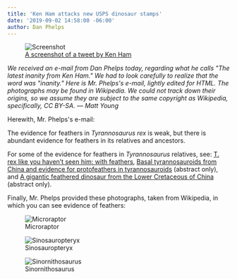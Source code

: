 ```yaml
---
title: 'Ken Ham attacks new USPS dinosaur stamps'
date: '2019-09-02 14:58:00 -06:00'
author: Dan Phelps
---
```

<figure>
<img src="{{ site.baseurl }}/uploads/2019/Hams_Tweet.JPG" alt="Screenshot"/>
<figcaption>
<a href="https://twitter.com/aigkenham/status/1168497312747991040">A screenshot of a tweet by Ken Ham</a> 
</figcaption>
</figure>

<i>We received an e-mail from Dan Phelps today, regarding what he calls "The latest inanity from Ken Ham." We had to look carefully to realize that the word was "inanity." Here is Mr. Phelps's e-mail, lightly edited for HTML. The photographs may be found in Wikipedia. We could not track down their origins, so we assume they are subject to the same copyright as Wikipedia, specifically, CC BY-SA. — Matt Young</i>

Herewith, Mr. Phelps's e-mail: 


The evidence for feathers in <i>Tyrannosaurus rex</i> is weak, but there is abundant evidence for feathers in its relatives and ancestors.

For some of the evidence for feathers in <i>Tyrannosaurus</i> relatives, see: <a href="https://www.nytimes.com/2019/03/07/arts/design/t-rex-exhibition-american-museum-of-natural-history.html">T. rex like you haven’t seen him: with feathers</a>, <a href="https://www.nature.com/articles/nature02855">Basal tyrannosauroids from China and evidence for protofeathers in tyrannosauroids</a> (abstract only), and <a href="https://www.nature.com/articles/nature10906">A gigantic feathered dinosaur from the Lower Cretaceous of China</a> (abstract only).

Finally, Mr. Phelps provided these photographs, taken from Wikipedia, in which you can see evidence of feathers:

<!--more-->

<figure>
<img src="{{ site.baseurl }}/uploads/2019/Microraptor_600.jpg" alt="Microraptor"/>
<figcaption>Microraptor</figcaption>
</figure>


<figure>
<img src="{{ site.baseurl }}/uploads/2019/Sinosauropteryx_600.jpg" alt="Sinosauropteryx"/>
<figcaption>Sinosauropteryx</figcaption>
</figure>


<figure>
<img src="{{ site.baseurl }}/uploads/2019/Sinornithosaurus_600.jpg" alt="Sinornithosaurus"/>
<figcaption>Sinornithosaurus</figcaption>
</figure>
